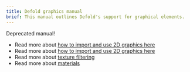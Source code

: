 ```yaml
---
title: Defold graphics manual
brief: This manual outlines Defold's support for graphical elements.
---
```


Deprecated manual!

* Read more about [how to import and use 2D graphics here](/manuals/importing-graphics)
* Read more about [how to import and use 2D graphics here](/manuals/importing-graphics)
* Read more about [texture filtering](/manuals/texture-filtering)
* Read more about [materials](/manuals/materiual)
